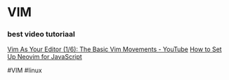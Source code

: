 # VIM

### best video tutoriaal
[Vim As Your Editor (1/6): The Basic Vim Movements - YouTube](https://www.youtube.com/watch?v=H3o4l4GVLW0&t=156s)
[How to Set Up Neovim for JavaScript](https://x-team.com/blog/neovim-javascript/)


#VIM
#linux 